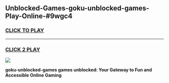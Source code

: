 
## Unblocked-Games-goku-unblocked-games-Play-Online-#9wgc4
<h3>
<a href="https://premium.freeplayer.one?title=goku-unblocked-games&ref=27F">CLICK TO PLAY</a></h3>
<hr>

<h3>
<a href="https://premium.freeplayer.one?title=goku-unblocked-games&ref=27F">CLICK 2 PLAY</a>
  
</h3>

<a href="https://premium.freeplayer.one?title=goku-unblocked-games&ref=27F"><img src="https://clearcache.store/games.png"></a>


**goku-unblocked-games games unblocked: Your Gateway to Fun and Accessible Online Gaming**
